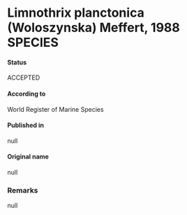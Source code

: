 Limnothrix planctonica (Woloszynska) Meffert, 1988 SPECIES
=======

#### Status
ACCEPTED

#### According to
World Register of Marine Species

#### Published in
null

#### Original name
null

### Remarks
null